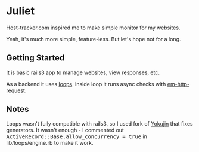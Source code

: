 Juliet
===============

Host-tracker.com inspired me to make simple monitor for my websites.

Yeah, it's much more simple, feature-less. But let's hope not for a long.

Getting Started
---------------

It is basic rails3 app to manage websites, view responses, etc.

As a backend it uses [loops](http://github.com/kovyrin/loops).
Inside loop it runs async checks with [em-http-request](http://github.com/igrigorik/em-http-request).

Notes
---------------

Loops wasn't fully compatible with rails3, so I used fork of [Yokujin](http://github.com/yokujin/loops) that fixes generators.
It wasn't enough - I commented out <tt>ActiveRecord::Base.allow_concurrency = true</tt> in lib/loops/engine.rb to make it work.

